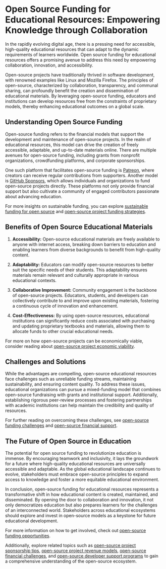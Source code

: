 # Open Source Funding for Educational Resources: Empowering Knowledge through Collaboration

In the rapidly evolving digital age, there is a pressing need for accessible, high-quality educational resources that can adapt to the dynamic requirements of learners worldwide. Open source funding for educational resources offers a promising avenue to address this need by empowering collaboration, innovation, and accessibility.

Open-source projects have traditionally thrived in software development, with renowned examples like Linux and Mozilla Firefox. The principles of open-source, characterized by collaboration, transparency, and communal sharing, can profoundly benefit the creation and dissemination of educational materials. By leveraging open-source funding, educators and institutions can develop resources free from the constraints of proprietary models, thereby enhancing educational outcomes on a global scale.

## Understanding Open Source Funding

Open-source funding refers to the financial models that support the development and maintenance of open-source projects. In the realm of educational resources, this model can drive the creation of freely accessible, adaptable, and up-to-date materials online. There are multiple avenues for open-source funding, including grants from nonprofit organizations, crowdfunding platforms, and corporate sponsorships.

One such platform that facilitates open-source funding is [Patreon](https://www.patreon.com/), where creators can receive regular contributions from supporters. Another model is [GitHub Sponsors](https://github.com/sponsors), which allows individuals and organizations to fund open-source projects directly. These platforms not only provide financial support but also cultivate a community of engaged contributors passionate about advancing education.

For more insights on sustainable funding, you can explore [sustainable funding for open source](https://www.license-token.com/wiki/sustainable-funding-for-open-source) and [open-source project funding strategies](https://www.license-token.com/wiki/open-source-project-funding-strategies).

## Benefits of Open Source Educational Materials

1. **Accessibility:** Open-source educational materials are freely available to anyone with internet access, breaking down barriers to education and enabling learners from diverse backgrounds to benefit from high-quality content.

2. **Adaptability:** Educators can modify open-source resources to better suit the specific needs of their students. This adaptability ensures materials remain relevant and culturally appropriate in various educational contexts.

3. **Collaborative Improvement:** Community engagement is the backbone of open-source projects. Educators, students, and developers can collectively contribute to and improve upon existing materials, fostering a continuous cycle of innovation and enhancement.

4. **Cost-Effectiveness:** By using open-source resources, educational institutions can significantly reduce costs associated with purchasing and updating proprietary textbooks and materials, allowing them to allocate funds to other crucial educational needs.

For more on how open-source projects can be economically viable, consider reading about [open-source project economic viability](https://www.license-token.com/wiki/open-source-project-economic-viability).

## Challenges and Solutions

While the advantages are compelling, open-source educational resources face challenges such as unreliable funding streams, maintaining sustainability, and ensuring content quality. To address these issues, educational organizations can pursue a mixed-funding model that combines open-source fundraising with grants and institutional support. Additionally, establishing rigorous peer-review processes and fostering partnerships with academic institutions can help maintain the credibility and quality of resources.

For further reading on overcoming these challenges, see [open-source funding challenges](https://www.license-token.com/wiki/open-source-funding-challenges) and [open-source financial support](https://www.license-token.com/wiki/open-source-financial-support).

## The Future of Open Source in Education

The potential for open source funding to revolutionize education is immense. By encouraging teamwork and inclusivity, it lays the groundwork for a future where high-quality educational resources are universally accessible and adaptable. As the global educational landscape continues to evolve, stakeholders must embrace open-source principles to expand access to knowledge and foster a more equitable educational environment.

In conclusion, open-source funding for educational resources represents a transformative shift in how educational content is created, maintained, and disseminated. By opening the door to collaboration and innovation, it not only democratizes education but also prepares learners for the challenges of an interconnected world. Stakeholders across educational ecosystems should explore and invest in open-source models as a keystone for future educational development.

For more information on how to get involved, check out [open-source funding opportunities](https://www.license-token.com/wiki/open-source-funding-opportunities).

Additionally, explore related topics such as [open-source project sponsorship tips](https://www.license-token.com/wiki/open-source-project-sponsorship-tips), [open-source project revenue models](https://www.license-token.com/wiki/open-source-project-revenue-models), [open-source financial challenges](https://www.license-token.com/wiki/open-source-financial-challenges), and [open-source developer support programs](https://www.license-token.com/wiki/open-source-developer-support-programs) to gain a comprehensive understanding of the open-source ecosystem.